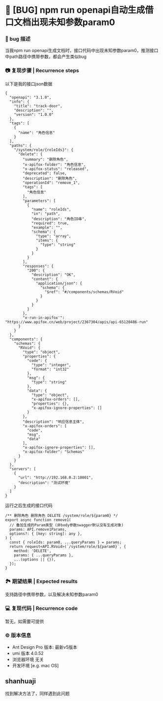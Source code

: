 # 🐛 [BUG] npm run openapi自动生成借口文档出现未知参数param0

### 🐛 bug 描述

当我npm run openapi生成文档时，接口代码中出现未知参数param0，推测接口中path路径中携带参数，都会产生类似bug

### 📷 复现步骤 | Recurrence steps

以下是我的接口json数据

```
{
  "openapi": "3.1.0",
  "info": {
    "title": "track-door",
    "description": "",
    "version": "1.0.0"
  },
  "tags": [
    {
      "name": "角色信息"
    }
  ],
  "paths": {
    "/system/role/{roleIds}": {
      "delete": {
        "summary": "删除角色",
        "x-apifox-folder": "角色信息",
        "x-apifox-status": "released",
        "deprecated": false,
        "description": "删除角色",
        "operationId": "remove_1",
        "tags": [
          "角色信息"
        ],
        "parameters": [
          {
            "name": "roleIds",
            "in": "path",
            "description": "角色ID串",
            "required": true,
            "example": "",
            "schema": {
              "type": "array",
              "items": {
                "type": "string"
              }
            }
          }
        ],
        "responses": {
          "200": {
            "description": "OK",
            "content": {
              "application/json": {
                "schema": {
                  "$ref": "#/components/schemas/RVoid"
                }
              }
            }
          }
        },
        "x-run-in-apifox'": "https://www.apifox.cn/web/project/2367304/apis/api-65120486-run"
      }
    }
  },
  "components": {
    "schemas": {
      "RVoid": {
        "type": "object",
        "properties": {
          "code": {
            "type": "integer",
            "format": "int32"
          },
          "msg": {
            "type": "string"
          },
          "data": {
            "type": "object",
            "x-apifox-orders": [],
            "properties": {},
            "x-apifox-ignore-properties": []
          }
        },
        "description": "响应信息主体",
        "x-apifox-orders": [
          "code",
          "msg",
          "data"
        ],
        "x-apifox-ignore-properties": [],
        "x-apifox-folder": "Schemas"
      }
    }
  },
  "servers": [
    {
      "url": "http://192.168.0.2:10001",
      "description": "测试环境"
    }
  ]
}
```

运行之后生成的接口代码

```
/** 删除角色 删除角色 DELETE /system/role/${param0} */
export async function remove1(
  // 叠加生成的Param类型 (非body参数swagger默认没有生成对象)
  params: API.remove1Params,
  options?: { [key: string]: any },
) {
  const { roleIds: param0, ...queryParams } = params;
  return request<API.RVoid>(`/system/role/${param0}`, {
    method: 'DELETE',
    params: { ...queryParams },
    ...(options || {}),
  });
}
```

### 🏞 期望结果 | Expected results

支持路径中携带参数，以及解决未知参数param0

### 💻 复现代码 | Recurrence code

暂无，如需要可提供

### © 版本信息

- Ant Design Pro 版本: 最新v5版本
- umi 版本 4.0.52
- 浏览器环境 无关
- 开发环境 [e.g. mac OS]

## shanhuaji

找到解决方法了，同样遇到此问题
